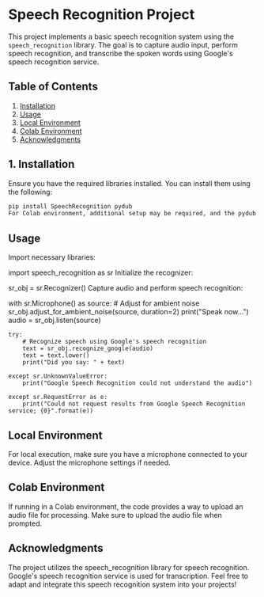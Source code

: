 
# Speech Recognition Project 

This project implements a basic speech recognition system using the `speech_recognition` library. The goal is to capture audio input, perform speech recognition, and transcribe the spoken words using Google's speech recognition service.

## Table of Contents

1. [Installation](#installation)
2. [Usage](#usage)
3. [Local Environment](#local-environment)
4. [Colab Environment](#colab-environment)
5. [Acknowledgments](#acknowledgments)

## 1. Installation

Ensure you have the required libraries installed. You can install them using the following:

```bash
pip install SpeechRecognition pydub
For Colab environment, additional setup may be required, and the pydub library may need to be installed differently.
```


## Usage
Import necessary libraries:


import speech_recognition as sr
Initialize the recognizer:


sr_obj = sr.Recognizer()
Capture audio and perform speech recognition:


with sr.Microphone() as source:
    # Adjust for ambient noise
    sr_obj.adjust_for_ambient_noise(source, duration=2)
    print("Speak now...")
    audio = sr_obj.listen(source)

    try:
        # Recognize speech using Google's speech recognition
        text = sr_obj.recognize_google(audio)
        text = text.lower()
        print("Did you say: " + text)

    except sr.UnknownValueError:
        print("Google Speech Recognition could not understand the audio")

    except sr.RequestError as e:
        print("Could not request results from Google Speech Recognition service; {0}".format(e))
## Local Environment
For local execution, make sure you have a microphone connected to your device. Adjust the microphone settings if needed.
## Colab Environment
If running in a Colab environment, the code provides a way to upload an audio file for processing. Make sure to upload the audio file when prompted.

## Acknowledgments
The project utilizes the speech_recognition library for speech recognition.
Google's speech recognition service is used for transcription.
Feel free to adapt and integrate this speech recognition system into your projects!



